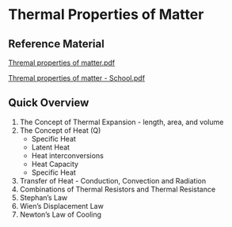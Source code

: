 # Thermal Properties of Matter

## Reference Material

[Thremal properties of matter.pdf](https://res.craft.do/user/full/34ae8ebc-d508-7305-20e2-17e06364862c/doc/3491F8B8-527B-4029-A8C5-FBF1AF7CCE2D/FB5FAA51-3558-48B4-A210-D0239BA5C9C4\_2/BNQ95MAkvqlld5mASyzKgqzmP5w8uW3e1HaxYHRWkTcz/Thremal%20properties%20of%20matter.pdf)

[Thremal properties of matter - School.pdf](https://res.craft.do/user/full/34ae8ebc-d508-7305-20e2-17e06364862c/doc/3491F8B8-527B-4029-A8C5-FBF1AF7CCE2D/7e7113ba-66f2-4eb4-a342-84e99311eaaf)

## Quick Overview

1. The Concept of Thermal Expansion - length, area, and volume
2. The Concept of Heat (Q)
   * Specific Heat
   * Latent Heat
   * Heat interconversions
   * Heat Capacity
   * Specific Heat
3. Transfer of Heat - Conduction, Convection and Radiation
4. Combinations of Thermal Resistors and Thermal Resistance
5. Stephan’s Law
6. Wien’s Displacement Law
7. Newton’s Law of Cooling

